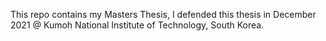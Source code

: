 This repo contains my Masters Thesis, I defended this thesis in December 2021 @ Kumoh National Institute of Technology, South Korea.
